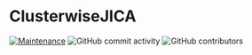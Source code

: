 # ClusterwiseJICA

[![Maintenance](https://img.shields.io/badge/Maintained%3F-yes-green.svg)](https://github.com/jeffreydurieux/ClusterwiseJICA/graphs/commit-activity)
![GitHub commit activity](https://img.shields.io/github/commit-activity/m/jeffreydurieux/ClusterwiseJICA)
![GitHub contributors](https://img.shields.io/github/contributors/jeffreydurieux/ClusterwiseJICA)
